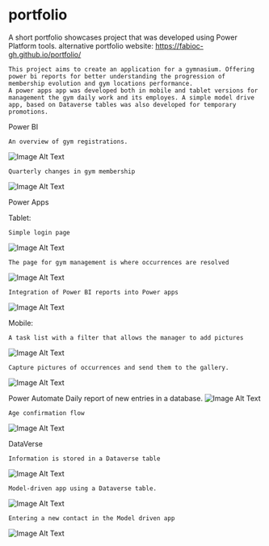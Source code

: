 # portfolio
 
A short portfolio showcases project that was developed using Power Platform tools.
alternative portfolio website: https://fabioc-gh.github.io/portfolio/


    This project aims to create an application for a gymnasium. Offering power bi reports for better understanding the progression of membership evolution and gym locations performance. 
    A power apps app was developed both in mobile and tablet versions for management the gym daily work and its employes. A simple model drive app, based on Dataverse tables was also developed for temporary promotions.


Power BI

    An overview of gym registrations.
![Image Alt Text](arquivo/imgGitPortfolio/pbi_1.JPG)

    Quarterly changes in gym membership
![Image Alt Text](arquivo/imgGitPortfolio/pbi_6.JPG)


Power Apps

Tablet:

    Simple login page
![Image Alt Text](arquivo/imgGitPortfolio/t_login.JPG)

    The page for gym management is where occurrences are resolved
![Image Alt Text](arquivo/imgGitPortfolio/t_gestaoGinasio.JPG)

    Integration of Power BI reports into Power apps
![Image Alt Text](arquivo/imgGitPortfolio/t_pbi.JPG)

Mobile:

    A task list with a filter that allows the manager to add pictures
![Image Alt Text](arquivo/imgGitPortfolio/m_listaTarefas.JPG)

    Capture pictures of occurrences and send them to the gallery.
![Image Alt Text](arquivo/imgGitPortfolio/m_camera.JPG)

Power Automate
    Daily report of new entries in a database.
![Image Alt Text](arquivo/imgGitPortfolio/flow1.JPG)

    Age confirmation flow
![Image Alt Text](arquivo/imgGitPortfolio/flow2.JPG)

DataVerse

    Information is stored in a Dataverse table
![Image Alt Text](arquivo/imgGitPortfolio/dv_4.JPG)

    Model-driven app using a Dataverse table.
![Image Alt Text](arquivo/imgGitPortfolio/dv_1.JPG)

    Entering a new contact in the Model driven app
![Image Alt Text](arquivo/imgGitPortfolio/dv_3.JPG)
